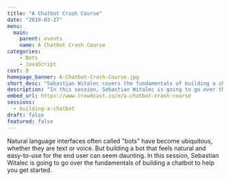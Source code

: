 ```yaml
---
title: "A Chatbot Crash Course"
date: "2019-03-27"
menu:
  main:
    parent: events
    name: A Chatbot Crash Course
categories:
    - Bots
    - JavaScript
cost: 0
homepage_banner: A-Chatbot-Crash-Course.jpg
short_desc: "Sebastian Witalec covers the fundamentals of building a chatbot."
description: "In this session, Sebastian Witalec is going to go over the fundamentals of building a chatbot to help you get started."
embed_url: https://www.crowdcast.io/e/a-chatbot-crash-course
sessions:
  - building-a-chatbot
draft: false
featured: false
---
```


Natural language interfaces often called "bots" have become ubiquitous, whether they are text or voice. But building a bot that feels natural and easy-to-use for the end user can seem daunting. In this session, Sebastian Witalec is going to go over the fundamentals of building a chatbot to help you get started.